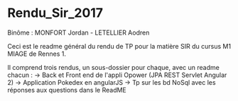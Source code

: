 # Rendu_Sir_2017

Binôme : MONFORT Jordan - LETELLIER Aodren

Ceci est le readme général du rendu de TP pour la matière SIR du cursus M1 MIAGE de Rennes 1.

Il comprend trois rendus, un sous-dossier pour chaque, avec un readme chacun :
      -> Back et Front end de l'appli Opower (JPA REST Servlet Angular 2)
      -> Application Pokedex en angularJS
      -> Tp sur les bd NoSql avec les réponses aux questions dans le ReadME
